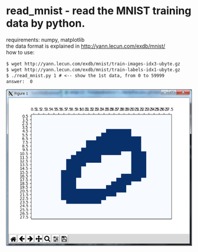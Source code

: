 read_mnist - read the MNIST training data by python.
===
requirements: numpy, matplotlib  
the data format is explained in http://yann.lecun.com/exdb/mnist/  
how to use:  
~~~
$ wget http://yann.lecun.com/exdb/mnist/train-images-idx3-ubyte.gz
$ wget http://yann.lecun.com/exdb/mnist/train-labels-idx1-ubyte.gz
$ ./read_mnist.py 1 # <-- show the 1st data, from 0 to 59999
answer:  0
~~~
![Alt text](./mnist1.png?raw=true "mnist 1")
